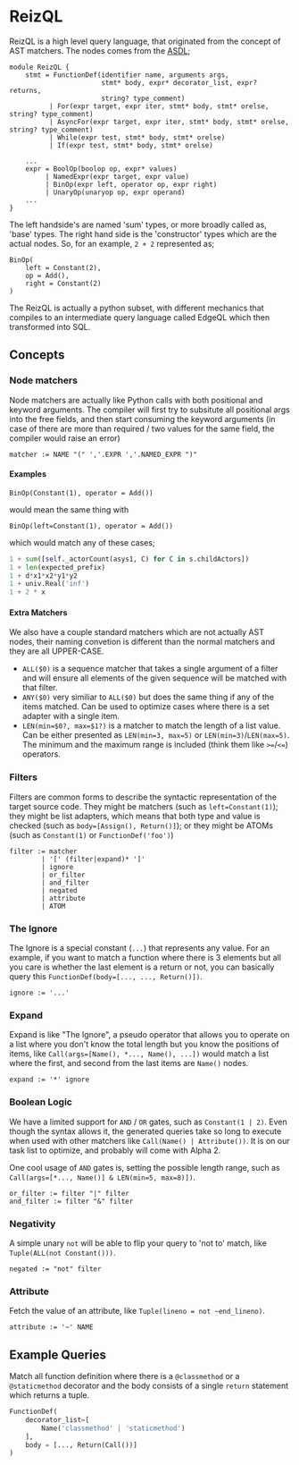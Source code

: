 # ReizQL

ReizQL is a high level query language, that originated from
the concept of AST matchers. The nodes comes from the [ASDL](https://github.com/reizio/reiz.io/blob/master/static/Python-reiz.asdl);
```
module ReizQL {
    stmt = FunctionDef(identifier name, arguments args,
                       stmt* body, expr* decorator_list, expr? returns,
                       string? type_comment)
          | For(expr target, expr iter, stmt* body, stmt* orelse, string? type_comment)
          | AsyncFor(expr target, expr iter, stmt* body, stmt* orelse, string? type_comment)
          | While(expr test, stmt* body, stmt* orelse)
          | If(expr test, stmt* body, stmt* orelse)

    ...
    expr = BoolOp(boolop op, expr* values)
         | NamedExpr(expr target, expr value)
         | BinOp(expr left, operator op, expr right)
         | UnaryOp(unaryop op, expr operand)
    ...
}
```


The left handside's are named 'sum' types, or more broadly called as, 'base' types. The right
hand side is the 'constructor' types which are the actual nodes. So, for an example, `2 + 2`
represented as;
```
BinOp(
    left = Constant(2),
    op = Add(),
    right = Constant(2)
)
```

The ReizQL is actually a python subset, with different mechanics
that compiles to an intermediate query language called EdgeQL
which then transformed into SQL.

## Concepts
### Node matchers
Node matchers are actually like Python calls with both positional and keyword
arguments. The compiler will first try to subsitute all positional args into
the free fields, and then start consuming the keyword arguments (in case of
there are more than required / two values for the same field, the compiler
would raise an error)

```
matcher := NAME "(" ','.EXPR ','.NAMED_EXPR ")"
```
#### Examples
```
BinOp(Constant(1), operator = Add())
```
would mean the same thing with
```
BinOp(left=Constant(1), operator = Add())
```
which would match any of these cases;
```py
1 + sum([self._actorCount(asys1, C) for C in s.childActors])
1 + len(expected_prefix)
1 + d*x1*x2*y1*y2
1 + univ.Real('inf')
1 + 2 * x
```

#### Extra Matchers
We also have a couple standard matchers which are not actually AST nodes,
their naming convetion is different than the normal matchers and they are
all UPPER-CASE.

- `ALL($0)` is a sequence matcher that takes a single argument of a filter
  and will ensure all elements of the given sequence will be matched with 
  that filter.
- `ANY($0)` very similiar to `ALL($0)` but does the same thing if any of
  the items matched. Can be used to optimize cases where there is a set
  adapter with a single item.
- `LEN(min=$0?, max=$1?)` is a matcher to match the length of a list value.
  Can be either presented as `LEN(min=3, max=5)` or `LEN(min=3)`/`LEN(max=5)`.
  The minimum and the maximum range is included (think them like `>=`/`<=`)
  operators.

### Filters
Filters are common forms to describe the syntactic representation of
the target source code. They might be matchers (such as `left=Constant(1)`);
they might be list adapters, which means that both type and value is checked
(such as `body=[Assign(), Return()]`); or they might be ATOMs (such as
`Constant(1)` or `FunctionDef('foo')`)
```
filter := matcher
        | '[' (filter|expand)* ']'
        | ignore
        | or_filter
        | and_filter
        | negated
        | attribute
        | ATOM
```

### The Ignore
The Ignore is a special constant (`...`) that represents any value.
For an example, if you want to match a function where there is 3
elements but all you care is whether the last element is a return
or not, you can basically query this `FunctionDef(body=[..., ..., Return()])`.

```
ignore := '...'
```

### Expand
Expand is like "The Ignore", a pseudo operator that allows you to operate
on a list where you don't know the total length but you know the positions
of items, like `Call(args=[Name(), *..., Name(), ...])` would match a list
where the first, and second from the last items are `Name()` nodes.

```
expand := '*' ignore
```

### Boolean Logic
We have a limited support for `AND` / `OR` gates, such as `Constant(1 | 2)`.
Even though the syntax allows it, the generated queries take so long
to execute when used with other matchers like `Call(Name() | Attribute())`.
It is on our task list to optimize, and probably will come with Alpha 2.


One cool usage of `AND` gates is, setting the possible length range, such
as `Call(args=[*..., Name()] & LEN(min=5, max=8)])`.

```
or_filter := filter "|" filter
and_filter := filter "&" filter
```

### Negativity
A simple unary `not` will be able to flip your query to 'not to' match,
like `Tuple(ALL(not Constant()))`.
```
negated := "not" filter
```

### Attribute
Fetch the value of an attribute, like `Tuple(lineno = not ~end_lineno)`.

```
attribute := '~' NAME
```

## Example Queries
Match all function definition where there is a `@classmethod` or a `@staticmethod`
decorator and the body consists of a single `return` statement which returns a tuple.
```py
FunctionDef(
    decorator_list=[
        Name('classmethod' | 'staticmethod')
    ],
    body = [..., Return(Call())]
)
```
